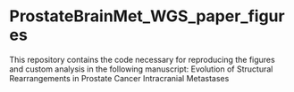 # ProstateBrainMet_WGS_paper_figures
This repository contains the code necessary for reproducing the figures and custom analysis in the following manuscript: Evolution of Structural Rearrangements in Prostate Cancer Intracranial Metastases
